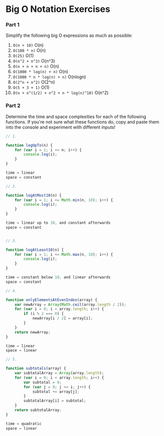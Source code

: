 # Big O Notation Exercises

### Part 1

Simplify the following big O expressions as much as possible:

1. `O(n + 10)` O(n)
2. `O(100 * n)` O(n)
3. `O(25)` O(1)
4. `O(n^2 + n^3)` O(n^3)
5. `O(n + n + n + n)` O(n)
6. `O(1000 * log(n) + n)` O(n)
7. `O(1000 * n * log(n) + n)` O(nlogn)
8. `O(2^n + n^2)` O(2^n)
9. `O(5 + 3 + 1)` O(1)
10. `O(n + n^(1/2) + n^2 + n * log(n)^10)` O(n^2)

### Part 2

Determine the time and space complexities for each of the following functions. If you're not sure what these functions do, copy and paste them into the console and experiment with different inputs!


```js
// 1.

function logUpTo(n) {
    for (var i = 1; i <= n; i++) {
        console.log(i);
    }
}

time = linear
space = constant

// 2. 

function logAtMost10(n) {
    for (var i = 1; i <= Math.min(n, 10); i++) {
        console.log(i);
    }
}

time = linear up to 10, and constant afterwards 
space = constant


// 3. 

function logAtLeast10(n) {
    for (var i = 1; i <= Math.max(n, 10); i++) {
        console.log(i);
    }
}

time = constant below 10, and linear afterwards
space = constant

// 4.

function onlyElementsAtEvenIndex(array) {
    var newArray = Array(Math.ceil(array.length / 2));
    for (var i = 0; i < array.length; i++) {
        if (i % 2 === 0) {
            newArray[i / 2] = array[i];
        }
    }
    return newArray;
}

time = linear
space = linear

// 5. 

function subtotals(array) {
    var subtotalArray = Array(array.length);
    for (var i = 0; i < array.length; i++) {
        var subtotal = 0;
        for (var j = 0; j <= i; j++) {
            subtotal += array[j];
        }
        subtotalArray[i] = subtotal;
    }
    return subtotalArray;
}

time = quadratic
space = linear


```

